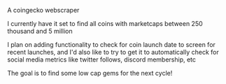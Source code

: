 A coingecko webscraper

I currently have it set to find all coins with marketcaps between 250 thousand and 5 million

I plan on adding functionality to check for coin launch date to screen for recent launches, and I'd also like
to try to get it to automatically check for social media metrics like twitter follows, discord membership, etc

The goal is to find some low cap gems for the next cycle!

